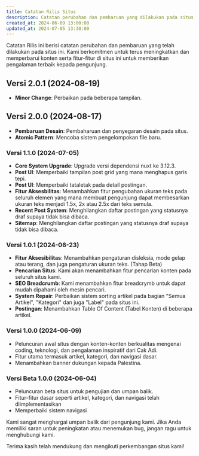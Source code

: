 ```yaml
---
title: Catatan Rilis Situs
description: Catatan perubahan dan pembaruan yang dilakukan pada situs ini.
created_at: 2024-06-09 13:00:00
updated_at: 2024-07-05 13:30:00
---
```


Catatan Rilis ini berisi catatan perubahan dan pembaruan yang telah dilakukan pada situs ini. Kami berkomitmen untuk terus meningkatkan dan memperbarui konten serta fitur-fitur di situs ini untuk memberikan pengalaman terbaik kepada pengunjung.

## Versi 2.0.1 (2024-08-19)
- **Minor Change**: Perbaikan pada beberapa tampilan.

## Versi 2.0.0 (2024-08-17)
- **Pembaruan Desain**: Pembaharuan dan penyegaran desain pada situs.
- **Atomic Pattern**: Mencoba sistem pengelompokan file baru.

### Versi 1.1.0 (2024-07-05)
- **Core System Upgrade**: Upgrade versi dependensi nuxt ke 3.12.3.
- **Post UI**: Memperbaiki tampilan post grid yang mana menghapus garis tepi.
- **Post UI**: Memperbaiki tataletak pada detail postingan.
- **Fitur Aksesbilitas**: Menambahkan fitur pengubahan ukuran teks pada seluruh elemen yang mana membuat pengunjung dapat membesarkan ukuran teks menjadi 1.5x, 2x atau 2.5x dari teks semula.
- **Recent Post System**: Menghilangkan daftar postingan yang statusnya draf supaya tidak bisa dibaca.
- **Sitemap**: Menghilangkan daftar postingan yang statusnya draf supaya tidak bisa dibaca.

### Versi 1.0.1 (2024-06-23)
- **Fitur Aksesibilitas**: Menambahkan pengaturan disleksia, mode gelap atau terang, dan juga pengaturan ukuran teks. (Tahap Beta)
- **Pencarian Situs**: Kami akan menambahkan fitur pencarian konten pada seluruh situs kami.
- **SEO Breadcrumb**: Kami menambahkan fitur breadcrymb untuk dapat mudah dipahami oleh mesin pencari.
- **System Repair**: Perbaikan sistem sorting artikel pada bagian "Semua Artikel", "Kategori" dan juga "Label" pada situs ini.
- **Postingan**: Menambahkan Table Of Content (Tabel Konten) di beberapa artikel.

### Versi 1.0.0 (2024-06-09)
- Peluncuran awal situs dengan konten-konten berkualitas mengenai coding, teknologi, dan pengalaman inspiratif dari Cak Adi.
- Fitur utama termasuk artikel, kategori, dan navigasi dasar.
- Menambahkan banner dukungan kepada Palestina.

### Versi Beta 1.0.0 (2024-06-04)
- Peluncuran beta situs untuk pengujian dan umpan balik.
- Fitur-fitur dasar seperti artikel, kategori, dan navigasi telah diimplementasikan
- Memperbaiki sistem navigasi

Kami sangat menghargai umpan balik dari pengunjung kami. Jika Anda memiliki saran untuk peningkatan atau menemukan bug, jangan ragu untuk menghubungi kami.

Terima kasih telah mendukung dan mengikuti perkembangan situs kami!
